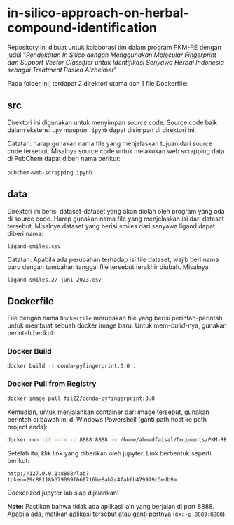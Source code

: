 # in-silico-approach-on-herbal-compound-identification

Repository ini dibuat untuk kolaborasi tim dalam program PKM-RE dengan judul "_Pendekatan In Silico dengan Menggunakan Molecular Fingerprint dan Support Vector Classifier untuk Identifikasi Senyawa Herbal Indonesia sebagai Treatment Pasien Alzheimer_" 

Pada folder ini, terdapat 2 direktori utama dan 1 file Dockerfile:

## src

Direktori ini digunakan untuk menyimpan source code. Source code baik dalam ekstensi `.py` maupun `.ipynb` dapat disimpan di direktori ini.

Catatan: harap gunakan nama file yang menjelaskan tujuan dari source code tersebut. Misalnya source code untuk melakukan web scrapping data di PubChem dapat diberi nama berikut:

`pubchem-web-scrapping.ipynb`.

## data

Direktori ini berisi dataset-dataset yang akan diolah oleh program yang ada di source code. Harap gunakan nama file yang menjelaskan isi dari dataset tersebut. Misalnya dataset yang berisi smiles dari senyawa ligand dapat diberi nama:

`ligand-smiles.csv`

Catatan: Apabila ada perubahan terhadap isi file dataset, wajib beri nama baru dengan tambahan tanggal file tersebut terakhir diubah. Misalnya:

`ligand-smiles.27-juni-2023.csv`

## Dockerfile

File dengan nama `Dockerfile` merupakan file yang berisi perintah-perintah untuk membuat sebuah docker image baru. Untuk mem-_build_-nya, gunakan perintah berikut:

### Docker Build

```bash
docker build -t conda-pyfingerprint:0.0 .
```

### Docker Pull from Registry

```bash
docker image pull fzl22/conda-pyfingerprint:0.0
```

Kemudian, untuk menjalankan container dari image tersebut, gunakan perintah di bawah ini di Windows Powershell (ganti path host ke path project anda):

```bash
docker run -it --rm -p 8888:8888 -v /home/ahmadfaisal/Documents/PKM-RE:/root/project conda-pyfingerprint:0.0
```

Setelah itu, klik link yang diberikan oleh jupyter. Link berbentuk seperti berikut:

```
http://127.0.0.1:8888/lab?token=29c88118b379099f669716be8ab2c4fab6b479979c3edb9a
```

Dockerized jupyter lab siap dijalankan!

**Note:** Pastikan bahwa tidak ada aplikasi lain yang berjalan di port 8888. Apabila ada, matikan aplikasi tersebut atau ganti portnya (ex: `-p 8889:8888`).